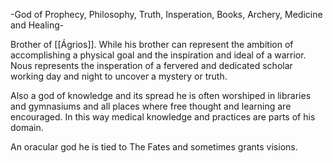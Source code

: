 -God of Prophecy, Philosophy, Truth, Insperation, Books, Archery, Medicine and Healing-

Brother of [[Ágrios]].  While his brother can represent the ambition of accomplishing a physical goal and the inspiration and ideal of a warrior. Nous represents the insperation of a fervered and dedicated scholar working day and night to uncover a mystery or truth.

Also a god of knowledge and its spread he is often worshiped in libraries and gymnasiums and all places where free thought and learning are encouraged. In this way medical knowledge and practices are parts of his domain.

An oracular god he is tied to The Fates and sometimes grants visions.